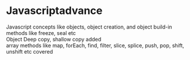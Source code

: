 # Javascriptadvance
Javascript concepts like objects, object creation, and object build-in methods like freeze, seal etc <br>
Object Deep copy, shallow copy added <br>
array methods like map, forEach, find, filter, slice, splice, push, pop, shift, unshift etc covered
